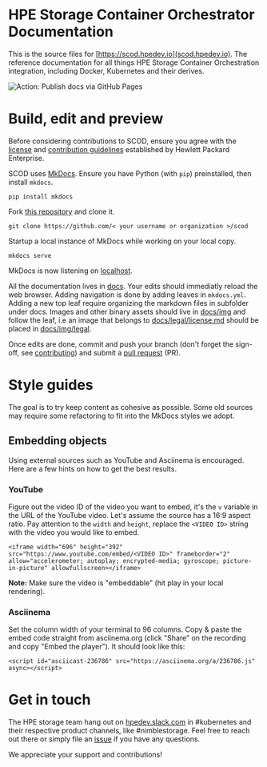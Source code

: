 # HPE Storage Container Orchestrator Documentation
This is the source files for [https://scod.hpedev.io](scod.hpedev.io). The reference documentation for all things HPE Storage Container Orchestration integration, including Docker, Kubernetes and their derives.

![Action: Publish docs via GitHub Pages](https://github.com/hpe-storage/scod/workflows/Publish%20docs%20via%20GitHub%20Pages/badge.svg)

# Build, edit and preview
Before considering contributions to SCOD, ensure you agree with the [license](docs/legal/license.md) and [contribution guidelines](docs/legal/contributing.md) established by Hewlett Packard Enterprise.

SCOD uses [MkDocs](https://www.mkdocs.org). Ensure you have Python (with `pip`) preinstalled, then install `mkdocs`.

```
pip install mkdocs
```

Fork [this repository](https://github.com/hpe-storage/scod/fork) and clone it.

```
git clone https://github.com/< your username or organization >/scod
```

Startup a local instance of MkDocs while working on your local copy.

```
mkdocs serve
```

MkDocs is now listening on [localhost](http://127.0.0.1:8000).

All the documentation lives in [docs](docs). Your edits should immediatly reload the web browser. Adding navigation is done by adding leaves in `mkdocs.yml`. Adding a new top leaf require organizing the markdown files in subfolder under docs. Images and other binary assets should live in [docs/img](docs/img) and follow the leaf, i.e an image that belongs to [docs/legal/license.md](docs/legal/license.md) should be placed in [docs/img/legal](docs/img/legal).

Once edits are done, commit and push your branch (don't forget the sign-off, see [contributing](docs/legal/contributing.md)) and submit a [pull request](https://github.com/hpe-storage/scod/pulls) (PR).

# Style guides
The goal is to try keep content as cohesive as possible. Some old sources may require some refactoring to fit into the MkDocs styles we adopt.

## Embedding objects
Using external sources such as YouTube and Asciinema is encouraged. Here are a few hints on how to get the best results.

### YouTube
Figure out the video ID of the video you want to embed, it's the `v` variable in the URL of the YouTube video. Let's assume the source has a 16:9 aspect ratio. Pay attention to the `width` and `height`, replace the `<VIDEO ID>` string with the video you would like to embed.

```
<iframe width="696" height="392" src="https://www.youtube.com/embed/<VIDEO ID>" frameborder="2" allow="accelerometer; autoplay; encrypted-media; gyroscope; picture-in-picture" allowfullscreen></iframe>
```

**Note:** Make sure the video is "embeddable" (hit play in your local rendering).

### Asciinema
Set the column width of your terminal to 96 columns. Copy & paste the embed code straight from asciinema.org (click "Share" on the recording and copy "Embed the player"). It should look like this:
```
<script id="asciicast-236786" src="https://asciinema.org/a/236786.js" async></script>
```

# Get in touch
The HPE storage team hang out on [hpedev.slack.com](https://hpedev.slack.com) in #kubernetes and their respective product channels, like #nimblestorage. Feel free to reach out there or simply file an [issue](//github.com/hpe-storage/scod/issues) if you have any questions.

We appreciate your support and contributions!
